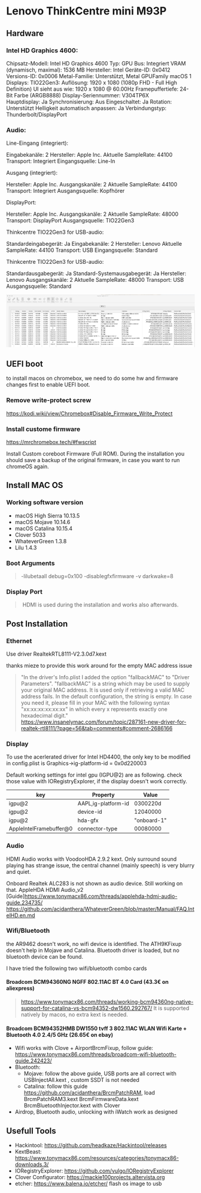 # Lenovo ThinkCentre mini M93P 
## Hardware 

### Intel HD Graphics 4600:

  Chipsatz-Modell:	Intel HD Graphics 4600
  Typ:	GPU
  Bus:	Integriert
  VRAM (dynamisch, maximal):	1536 MB
  Hersteller:	Intel
  Geräte-ID:	0x0412
  Versions-ID:	0x0006
  Metal-Familie:	Unterstützt, Metal GPUFamily macOS 1
  Displays:
  TIO22Gen3:
    Auflösung:	1920 x 1080 (1080p FHD - Full High Definition)
    UI sieht aus wie:	1920 x 1080 @ 60.00Hz
    Framepuffertiefe:	24-Bit Farbe (ARGB8888)
    Display-Seriennummer:	V304TP6X    
    Hauptdisplay:	Ja
    Synchronisierung:	Aus
    Eingeschaltet:	Ja
    Rotation:	Unterstützt
    Helligkeit automatisch anpassen:	Ja
    Verbindungstyp:	Thunderbolt/DisplayPort


### Audio:

Line-Eingang (integriert):

  Eingabekanäle:	2
  Hersteller:	Apple Inc.
  Aktuelle SampleRate:	44100
  Transport:	Integriert
  Eingangsquelle:	Line-In

Ausgang (integriert):

  Hersteller:	Apple Inc.
  Ausgangskanäle:	2
  Aktuelle SampleRate:	44100
  Transport:	Integriert
  Ausgangsquelle:	Kopfhörer

DisplayPort:

  Hersteller:	Apple Inc.
  Ausgangskanäle:	2
  Aktuelle SampleRate:	48000
  Transport:	DisplayPort
  Ausgangsquelle:	TIO22Gen3

Thinkcentre TIO22Gen3 for USB-audio:

  Standardeingabegerät:	Ja
  Eingabekanäle:	2
  Hersteller:	Lenovo
  Aktuelle SampleRate:	44100
  Transport:	USB
  Eingangsquelle:	Standard

Thinkcentre TIO22Gen3 for USB-audio:

  Standardausgabegerät:	Ja
  Standard-Systemausgabegerät:	Ja
  Hersteller:	Lenovo
  Ausgangskanäle:	2
  Aktuelle SampleRate:	48000
  Transport:	USB
  Ausgangsquelle:	Standard


![pcie devices](https://github.com/caikn/MacOnChromebox/blob/master/image/pcie.png?raw=true "PCIe devices")

## UEFI boot
to install macos on chromebox, we need to do some hw and firmware changes first to enable UEFI boot.
### Remove write-protect screw
https://kodi.wiki/view/Chromebox#Disable_Firmware_Write_Protect

### Install custome firmware
https://mrchromebox.tech/#fwscript

Install Custom coreboot Firmware (Full ROM). During the installation you should save a backup of the original firmware, in case you want to run chromeOS again.

## Install MAC OS
### Working software version
- macOS High Sierra 10.13.5
- macOS Mojave 10.14.6
- macOS Catalina 10.15.4
- Clover 5033
- WhateverGreen 1.3.8
- Lilu 1.4.3
  
### Boot Arguments  
> -lilubetaall debug=0x100 -disablegfxfirmware -v darkwake=8
 
### Display Port
> HDMI is used during the installation and works also afterwards.
  

## Post Installation

### Ethernet
Use driver RealtekRTL8111-V2.3.0d7.kext

thanks mieze to provide this work around for the empty MAC address issue
> "In the driver's Info.plist I added the option "fallbackMAC" to "Driver Parameters". "fallbackMAC" is a string which may be used to supply your original MAC address. It is used only if retrieving a valid MAC address fails. In the default configuration, the string is empty. In case you need it, please fill in your MAC with the following syntax "xx:xx:xx:xx:xx:xx" in which every x represents exactly one hexadecimal digit."  https://www.insanelymac.com/forum/topic/287161-new-driver-for-realtek-rtl8111/?page=56&tab=comments#comment-2686166

### Display
To use the acerlerated driver for Intel HD4400, the only key to be modified in config.plist is Graphics->ig-platform-id = 0x0d220003

Default working settings for intel gpu (IGPU@2) are as following. check those value with IORegistryExplorer, if the display doesn't work correctly.

| key    | Property             | Value       |
|--------|----------------------|-------------|
| igpu@2 | AAPL,ig-platform-id  | 0300220d    |
| igpu@2 | device-id            | 12040000    |
| igpu@2 | hda-gfx              | "onboard-1" |
| AppleIntelFramebuffer@0 | connector-type | 00080000 |

### Audio
HDMI Audio works with VoodooHDA 2.9.2 kext. Only surround sound playing has strange issue, the central channel (mainly speech) is very blurry and quiet. 

Onboard Realtek ALC283 is not shown as audio device. Still working on that.
AppleHDA HDMI Audio_v2 [Guide]https://www.tonymacx86.com/threads/applehda-hdmi-audio-guide.234735/
https://github.com/acidanthera/WhateverGreen/blob/master/Manual/FAQ.IntelHD.en.md



### Wifi/Bluetooth
the AR9462 doesn't work, no wifi device is identified. The ATH9KFixup doesn't help in Mojave and Catalina.
Bluetooth driver is loaded, but no bluetooth device can be found.

I have tried the following two wifi/bluetooth combo cards

#### Broadcom BCM94360NG NGFF 802.11AC BT 4.0 Card  (43.3€ on aliexpress)
  > https://www.tonymacx86.com/threads/working-bcm94360ng-native-support-for-catalina-vs-bcm94352-dw1560.292767/
  It is supported natively by macos, no extra kext is needed.
  
#### Broadcom BCM94352HMB DW1550 tvff 3 802.11AC WLAN Wifi Karte + Bluetooth 4.0 2.4/5 GHz (26.65€ on ebay)
  - Wifi works with Clove + AirportBrcmFixup, follow guide: https://www.tonymacx86.com/threads/broadcom-wifi-bluetooth-guide.242423/
  - Bluetooth: 
    - Mojave: follow the above guide, USB ports are all correct with USBInjectAll.kext , custom SSDT is not needed
    - Catalina: follow this guide https://github.com/acidanthera/BrcmPatchRAM, load BrcmPatchRAM3.kext BrcmFirmwareData.kext BrcmBluetoothInjector.kext with Clover
  - Airdrop, Bluetooth audio, unlocking with iWatch work as designed

## Usefull Tools
  - Hackintool: https://github.com/headkaze/Hackintool/releases
  - KextBeast: https://www.tonymacx86.com/resources/categories/tonymacx86-downloads.3/
  - IORegistryExplorer: https://github.com/vulgo/IORegistryExplorer
  - Clover Configurator: https://mackie100projects.altervista.org
  - etcher: https://www.balena.io/etcher/  flash os image to usb
